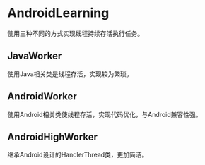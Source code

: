 # AndroidLearning

使用三种不同的方式实现线程持续存活执行任务。

##  JavaWorker

使用Java相关类是线程存活，实现较为繁琐。

## AndroidWorker

使用Android相关类使线程存活，实现代码优化，与Android兼容性强。

## AndroidHighWorker

继承Android设计的HandlerThread类，更加简洁。